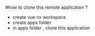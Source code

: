 #how to clone this remote application ? 

-  create vue nx workspace
-  create apps folder
-  in apps folder , clone this application
